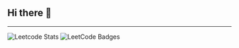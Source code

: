 ## Hi there 👋
---

![Leetcode Stats](https://leetcard.jacoblin.cool/717822p145?theme=dark&ext=contest)  <img src="https://leetcode-badge-showcase.vercel.app/api?username=717822p145&animated=true" alt="LeetCode Badges"/>




<!--
**sakthi-2005/sakthi-2005** is a ✨ _special_ ✨ repository because its `README.md` (this file) appears on your GitHub profile.

Here are some ideas to get you started:

- 🔭 I’m currently working on ...
- 🌱 I’m currently learning ...
- 👯 I’m looking to collaborate on ...
- 🤔 I’m looking for help with ...
- 💬 Ask me about ...
- 📫 How to reach me: ...
- 😄 Pronouns: ...
- ⚡ Fun fact: ...
-->

